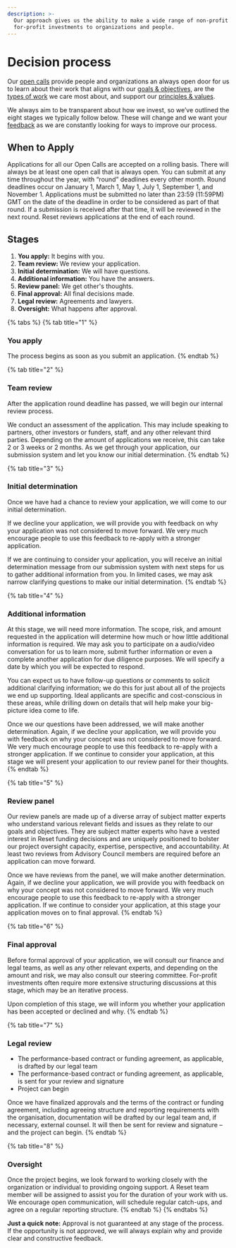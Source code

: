 ```yaml
---
description: >-
  Our approach gives us the ability to make a wide range of non-profit and
  for-profit investments to organizations and people.
---
```


# Decision process

Our [open calls](https://www.reset.tech/open-calls) provide people and organizations an always open door for us to learn about their work that aligns with our [goals & objectives](../introduction/goals-objectives.md), are the [types of work](../introduction/goals-objectives.md#type-of-work) we care most about, and support our [principles & values](../introduction/principles-values.md).

We always aim to be transparent about how we invest, so we’ve outlined the eight stages we typically follow below. These will change and we want your [feedback](../give-us-feedback.md) as we are constantly looking for ways to improve our process.

## When to Apply

Applications for all our Open Calls are accepted on a rolling basis. There will always be at least one open call that is always open. You can submit at any time throughout the year, with “round” deadlines every other month. Round deadlines occur on January 1, March 1, May 1, July 1, September 1, and November 1. Applications must be submitted no later than 23:59 \(11:59PM\) GMT on the date of the deadline in order to be considered as part of that round.  If a submission is received after that time, it will be reviewed in the next round. Reset reviews applications at the end of each round.

## Stages

1. **You apply:** It begins with you.
2. **Team review:** We review your application.
3. **Initial determination:** We will have questions.
4. **Additional information:** You have the answers.
5. **Review panel:** We get other's thoughts.
6. **Final approval:** All final decisions made.
7. **Legal review:** Agreements and lawyers.
8. **Oversight:** What happens after approval.

{% tabs %}
{% tab title="1" %}
### You apply

The process begins as soon as you submit an application.
{% endtab %}

{% tab title="2" %}
### Team review

After the application round deadline has passed, we will begin our internal review process.

We conduct an assessment of the application. This may include speaking to partners, other investors or funders, staff, and any other relevant third parties. Depending on the amount of applications we receive, this can take 2 or 3 weeks or 2 months. As we get through your application, our submission system and let you know our initial determination.
{% endtab %}

{% tab title="3" %}
### Initial determination

Once we have had a chance to review your application, we will come to our initial determination.

If we decline your application, we will provide you with feedback on why your application was not considered to move forward. We very much encourage people to use this feedback to re-apply with a stronger application.

If we are continuing to consider your application, you will receive an initial determination message from our submission system with next steps for us to gather additional information from you. In limited cases, we may ask narrow clarifying questions to make our initial determination.
{% endtab %}

{% tab title="4" %}
### Additional information

At this stage, we will need more information. The scope, risk, and amount requested in the application will determine how much or how little additional information is required. We may ask you to participate on a audio/video conversation for us to learn more, submit further information or even a complete another application for due diligence purposes. We will specify a date by which you will be expected to respond.

You can expect us to have follow-up questions or comments to solicit additional clarifying information; we do this for just about all of the projects we end up supporting. Ideal applicants are specific and cost-conscious in these areas, while drilling down on details that will help make your big-picture idea come to life.

Once we our questions have been addressed, we will make another determination. Again, if we decline your application, we will provide you with feedback on why your concept was not considered to move forward. We very much encourage people to use this feedback to re-apply with a stronger application. If we continue to consider your application, at this stage we will present your application to our review panel for their thoughts.
{% endtab %}

{% tab title="5" %}
### Review panel

Our review panels are made up of a diverse array of subject matter experts who understand various relevant fields and issues as they relate to our goals and objectives. They are subject matter experts who have a vested interest in Reset funding decisions and are uniquely positioned to bolster our project oversight capacity, expertise, perspective, and accountability. At least two reviews from Advisory Council members are required before an application can move forward. 

Once we have reviews from the panel, we will make another determination. Again, if we decline your application, we will provide you with feedback on why your concept was not considered to move forward. We very much encourage people to use this feedback to re-apply with a stronger application. If we continue to consider your application, at this stage your application moves on to final approval.
{% endtab %}

{% tab title="6" %}
### Final approval

Before formal approval of your application, we will consult our finance and legal teams, as well as any other relevant experts, and depending on the amount and risk, we may also consult our steering committee. For-profit investments often require more extensive structuring discussions at this stage, which may be an iterative process.

Upon completion of this stage, we will inform you whether your application has been accepted or declined and why.
{% endtab %}

{% tab title="7" %}
### Legal review

* The performance-based contract or funding agreement, as applicable, is drafted by our legal team
* The performance-based contract or funding agreement, as applicable, is sent for your review and signature
* Project can begin

Once we have finalized approvals and the terms of the contract or funding agreement, including agreeing structure and reporting requirements with the organisation, documentation will be drafted by our legal team and, if necessary, external counsel. It will then be sent for review and signature – and the project can begin.
{% endtab %}

{% tab title="8" %}
### Oversight

Once the project begins, we look forward to working closely with the organization or individual to providing ongoing support. A Reset team member will be assigned to assist you for the duration of your work with us. We encourage open communication, will schedule regular catch-ups, and agree on a regular reporting structure.
{% endtab %}
{% endtabs %}



**Just a quick note:** Approval is not guaranteed at any stage of the process. If the opportunity is not approved, we will always explain why and provide clear and constructive feedback.




